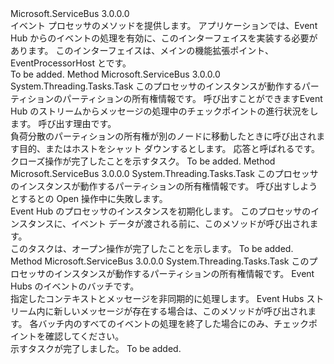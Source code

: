 <Type Name="IEventProcessor" FullName="Microsoft.ServiceBus.Messaging.IEventProcessor">
  <TypeSignature Language="C#" Value="public interface IEventProcessor" />
  <TypeSignature Language="ILAsm" Value=".class public interface auto ansi abstract IEventProcessor" />
  <TypeSignature Language="DocId" Value="T:Microsoft.ServiceBus.Messaging.IEventProcessor" />
  <TypeSignature Language="VB.NET" Value="Public Interface IEventProcessor" />
  <TypeSignature Language="F#" Value="type IEventProcessor = interface" />
  <AssemblyInfo>
    <AssemblyName>Microsoft.ServiceBus</AssemblyName>
    <AssemblyVersion>3.0.0.0</AssemblyVersion>
  </AssemblyInfo>
  <Interfaces />
  <Docs>
    <summary>イベント プロセッサのメソッドを提供します。 アプリケーションでは、Event Hub からのイベントの処理を有効に、このインターフェイスを実装する必要があります。 このインターフェイスは、メインの機能拡張ポイント、EventProcessorHost と<see cref="M:Microsoft.ServiceBus.Messaging.EventHubConsumerGroup.RegisterProcessor``1(Microsoft.ServiceBus.Messaging.Lease,Microsoft.ServiceBus.Messaging.ICheckpointManager)" />です。</summary>
    <remarks>To be added.</remarks>
  </Docs>
  <Members>
    <Member MemberName="CloseAsync">
      <MemberSignature Language="C#" Value="public System.Threading.Tasks.Task CloseAsync (Microsoft.ServiceBus.Messaging.PartitionContext context, Microsoft.ServiceBus.Messaging.CloseReason reason);" />
      <MemberSignature Language="ILAsm" Value=".method public hidebysig newslot virtual instance class System.Threading.Tasks.Task CloseAsync(class Microsoft.ServiceBus.Messaging.PartitionContext context, valuetype Microsoft.ServiceBus.Messaging.CloseReason reason) cil managed" />
      <MemberSignature Language="DocId" Value="M:Microsoft.ServiceBus.Messaging.IEventProcessor.CloseAsync(Microsoft.ServiceBus.Messaging.PartitionContext,Microsoft.ServiceBus.Messaging.CloseReason)" />
      <MemberSignature Language="VB.NET" Value="Public Function CloseAsync (context As PartitionContext, reason As CloseReason) As Task" />
      <MemberSignature Language="F#" Value="abstract member CloseAsync : Microsoft.ServiceBus.Messaging.PartitionContext * Microsoft.ServiceBus.Messaging.CloseReason -&gt; System.Threading.Tasks.Task" Usage="iEventProcessor.CloseAsync (context, reason)" />
      <MemberType>Method</MemberType>
      <AssemblyInfo>
        <AssemblyName>Microsoft.ServiceBus</AssemblyName>
        <AssemblyVersion>3.0.0.0</AssemblyVersion>
      </AssemblyInfo>
      <ReturnValue>
        <ReturnType>System.Threading.Tasks.Task</ReturnType>
      </ReturnValue>
      <Parameters>
        <Parameter Name="context" Type="Microsoft.ServiceBus.Messaging.PartitionContext" />
        <Parameter Name="reason" Type="Microsoft.ServiceBus.Messaging.CloseReason" />
      </Parameters>
      <Docs>
        <param name="context">このプロセッサのインスタンスが動作するパーティションのパーティションの所有権情報です。 呼び出すことができます<see cref="M:Microsoft.ServiceBus.Messaging.PartitionContext.CheckpointAsync" />Event Hub のストリームからメッセージの処理中のチェックポイントの進行状況をします。</param>
        <param name="reason">呼び出す理由<see cref="M:Microsoft.ServiceBus.Messaging.IEventProcessor.CloseAsync(Microsoft.ServiceBus.Messaging.PartitionContext,Microsoft.ServiceBus.Messaging.CloseReason)" />です。</param>
        <summary>負荷分散のパーティションの所有権が別のノードに移動したときに呼び出されます目的、またはホストをシャット ダウンするとします。 応答と呼ばれる<see cref="M:Microsoft.ServiceBus.Messaging.EventHubConsumerGroup.UnregisterProcessorAsync(Microsoft.ServiceBus.Messaging.Lease,Microsoft.ServiceBus.Messaging.CloseReason)" />です。</summary>
        <returns> クローズ操作が完了したことを示すタスク。</returns>
        <remarks>To be added.</remarks>
      </Docs>
    </Member>
    <Member MemberName="OpenAsync">
      <MemberSignature Language="C#" Value="public System.Threading.Tasks.Task OpenAsync (Microsoft.ServiceBus.Messaging.PartitionContext context);" />
      <MemberSignature Language="ILAsm" Value=".method public hidebysig newslot virtual instance class System.Threading.Tasks.Task OpenAsync(class Microsoft.ServiceBus.Messaging.PartitionContext context) cil managed" />
      <MemberSignature Language="DocId" Value="M:Microsoft.ServiceBus.Messaging.IEventProcessor.OpenAsync(Microsoft.ServiceBus.Messaging.PartitionContext)" />
      <MemberSignature Language="VB.NET" Value="Public Function OpenAsync (context As PartitionContext) As Task" />
      <MemberSignature Language="F#" Value="abstract member OpenAsync : Microsoft.ServiceBus.Messaging.PartitionContext -&gt; System.Threading.Tasks.Task" Usage="iEventProcessor.OpenAsync context" />
      <MemberType>Method</MemberType>
      <AssemblyInfo>
        <AssemblyName>Microsoft.ServiceBus</AssemblyName>
        <AssemblyVersion>3.0.0.0</AssemblyVersion>
      </AssemblyInfo>
      <ReturnValue>
        <ReturnType>System.Threading.Tasks.Task</ReturnType>
      </ReturnValue>
      <Parameters>
        <Parameter Name="context" Type="Microsoft.ServiceBus.Messaging.PartitionContext" />
      </Parameters>
      <Docs>
        <param name="context">このプロセッサのインスタンスが動作するパーティションの所有権情報です。 呼び出すしようとすると<see cref="M:Microsoft.ServiceBus.Messaging.PartitionContext.CheckpointAsync" />の Open 操作中に失敗します。</param>
        <summary>Event Hub のプロセッサのインスタンスを初期化します。 このプロセッサのインスタンスに、イベント データが渡される前に、このメソッドが呼び出されます。</summary>
        <returns>このタスクは、オープン操作が完了したことを示します。</returns>
        <remarks>To be added.</remarks>
      </Docs>
    </Member>
    <Member MemberName="ProcessEventsAsync">
      <MemberSignature Language="C#" Value="public System.Threading.Tasks.Task ProcessEventsAsync (Microsoft.ServiceBus.Messaging.PartitionContext context, System.Collections.Generic.IEnumerable&lt;Microsoft.ServiceBus.Messaging.EventData&gt; messages);" />
      <MemberSignature Language="ILAsm" Value=".method public hidebysig newslot virtual instance class System.Threading.Tasks.Task ProcessEventsAsync(class Microsoft.ServiceBus.Messaging.PartitionContext context, class System.Collections.Generic.IEnumerable`1&lt;class Microsoft.ServiceBus.Messaging.EventData&gt; messages) cil managed" />
      <MemberSignature Language="DocId" Value="M:Microsoft.ServiceBus.Messaging.IEventProcessor.ProcessEventsAsync(Microsoft.ServiceBus.Messaging.PartitionContext,System.Collections.Generic.IEnumerable{Microsoft.ServiceBus.Messaging.EventData})" />
      <MemberSignature Language="VB.NET" Value="Public Function ProcessEventsAsync (context As PartitionContext, messages As IEnumerable(Of EventData)) As Task" />
      <MemberSignature Language="F#" Value="abstract member ProcessEventsAsync : Microsoft.ServiceBus.Messaging.PartitionContext * seq&lt;Microsoft.ServiceBus.Messaging.EventData&gt; -&gt; System.Threading.Tasks.Task" Usage="iEventProcessor.ProcessEventsAsync (context, messages)" />
      <MemberType>Method</MemberType>
      <AssemblyInfo>
        <AssemblyName>Microsoft.ServiceBus</AssemblyName>
        <AssemblyVersion>3.0.0.0</AssemblyVersion>
      </AssemblyInfo>
      <ReturnValue>
        <ReturnType>System.Threading.Tasks.Task</ReturnType>
      </ReturnValue>
      <Parameters>
        <Parameter Name="context" Type="Microsoft.ServiceBus.Messaging.PartitionContext" />
        <Parameter Name="messages" Type="System.Collections.Generic.IEnumerable&lt;Microsoft.ServiceBus.Messaging.EventData&gt;" />
      </Parameters>
      <Docs>
        <param name="context">このプロセッサのインスタンスが動作するパーティションの所有権情報です。</param>
        <param name="messages">Event Hubs のイベントのバッチです。</param>
        <summary>指定したコンテキストとメッセージを非同期的に処理します。 Event Hubs ストリーム内に新しいメッセージが存在する場合は、このメソッドが呼び出されます。 各バッチ内のすべてのイベントの処理を終了した場合にのみ、チェックポイントを確認してください。</summary>
        <returns>示すタスク<see cref="M:Microsoft.ServiceBus.Messaging.IEventProcessor.ProcessEventsAsync(Microsoft.ServiceBus.Messaging.PartitionContext,System.Collections.Generic.IEnumerable{Microsoft.ServiceBus.Messaging.EventData})" />が完了しました。</returns>
        <remarks>To be added.</remarks>
      </Docs>
    </Member>
  </Members>
</Type>